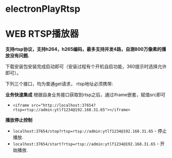 # electronPlayRtsp
# WEB RTSP播放器

**支持rtsp协议，支持h264，h265编码，最多支持并发4路，自测800万像素的播放没有问题.**

下载安装包安装完成启动即可（安装过程有个开机自启功能，360提示时选择允许即可）。

下列三个接口，均为普通get请求， rtsp地址必须携带:

**业务快速集成** 根据自身业务接口获取到rtsp之后，通过iframe嵌套，赋值src即可
- `<iframe src="http://localhost:37654?rtsp=rtsp://admin:ytlf1234@192.168.31.65"></iframe>`

**播放停止控制**

- `localhost:37654/stop?rtsp=rtsp://admin:ytlf1234@192.168.31.65` - 停止播放.
- `localhost:37654/start?rtsp=rtsp://admin:ytlf1234@192.168.31.65` - 开始播放.
